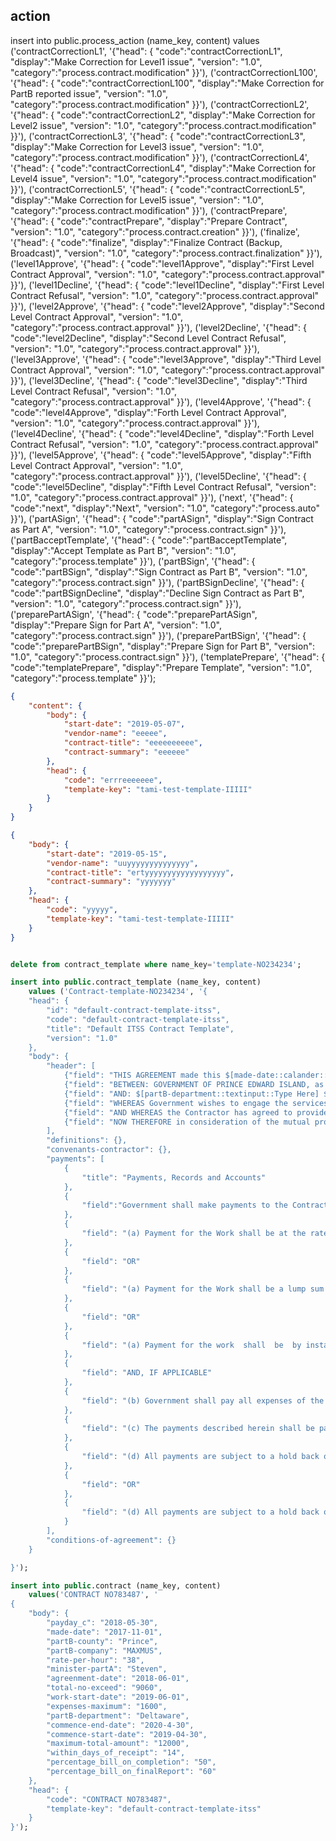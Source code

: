 















action
------

insert into public.process_action (name_key, content)
    values
('contractCorrectionL1', '{"head": { "code":"contractCorrectionL1", "display":"Make Correction for Level1 issue", "version": "1.0", "category":"process.contract.modification" }}'),
('contractCorrectionL100', '{"head": { "code":"contractCorrectionL100", "display":"Make Correction for PartB reported issue", "version": "1.0", "category":"process.contract.modification" }}'),
('contractCorrectionL2', '{"head": { "code":"contractCorrectionL2", "display":"Make Correction for Level2 issue", "version": "1.0", "category":"process.contract.modification" }}'),
('contractCorrectionL3', '{"head": { "code":"contractCorrectionL3", "display":"Make Correction for Level3 issue", "version": "1.0", "category":"process.contract.modification" }}'),
('contractCorrectionL4', '{"head": { "code":"contractCorrectionL4", "display":"Make Correction for Level4 issue", "version": "1.0", "category":"process.contract.modification" }}'),
('contractCorrectionL5', '{"head": { "code":"contractCorrectionL5", "display":"Make Correction for Level5 issue", "version": "1.0", "category":"process.contract.modification" }}'),
('contractPrepare', '{"head": { "code":"contractPrepare", "display":"Prepare Contract", "version": "1.0", "category":"process.contract.creation" }}'),
('finalize', '{"head": { "code":"finalize", "display":"Finalize Contract (Backup, Broadcast)", "version": "1.0", "category":"process.contract.finalization" }}'),
('level1Approve', '{"head": { "code":"level1Approve", "display":"First Level Contract Approval", "version": "1.0", "category":"process.contract.approval" }}'),
('level1Decline', '{"head": { "code":"level1Decline", "display":"First Level Contract Refusal", "version": "1.0", "category":"process.contract.approval" }}'),
('level2Approve', '{"head": { "code":"level2Approve", "display":"Second Level Contract Approval", "version": "1.0", "category":"process.contract.approval" }}'),
('level2Decline', '{"head": { "code":"level2Decline", "display":"Second Level Contract Refusal", "version": "1.0", "category":"process.contract.approval" }}'),
('level3Approve', '{"head": { "code":"level3Approve", "display":"Third Level Contract Approval", "version": "1.0", "category":"process.contract.approval" }}'),
('level3Decline', '{"head": { "code":"level3Decline", "display":"Third Level Contract Refusal", "version": "1.0", "category":"process.contract.approval" }}'),
('level4Approve', '{"head": { "code":"level4Approve", "display":"Forth Level Contract Approval", "version": "1.0", "category":"process.contract.approval" }}'),
('level4Decline', '{"head": { "code":"level4Decline", "display":"Forth Level Contract Refusal", "version": "1.0", "category":"process.contract.approval" }}'),
('level5Approve', '{"head": { "code":"level5Approve", "display":"Fifth Level Contract Approval", "version": "1.0", "category":"process.contract.approval" }}'),
('level5Decline', '{"head": { "code":"level5Decline", "display":"Fifth Level Contract Refusal", "version": "1.0", "category":"process.contract.approval" }}'),
('next', '{"head": { "code":"next", "display":"Next", "version": "1.0", "category":"process.auto" }}'),
('partASign', '{"head": { "code":"partASign", "display":"Sign Contract as Part A", "version": "1.0", "category":"process.contract.sign" }}'),
('partBacceptTemplate', '{"head": { "code":"partBacceptTemplate", "display":"Accept Template as Part B", "version": "1.0", "category":"process.template" }}'),
('partBSign', '{"head": { "code":"partBSign", "display":"Sign Contract as Part B", "version": "1.0", "category":"process.contract.sign" }}'),
('partBSignDecline', '{"head": { "code":"partBSignDecline", "display":"Decline Sign Contract as Part B", "version": "1.0", "category":"process.contract.sign" }}'),
('preparePartASign', '{"head": { "code":"preparePartASign", "display":"Prepare Sign for Part A", "version": "1.0", "category":"process.contract.sign" }}'),
('preparePartBSign', '{"head": { "code":"preparePartBSign", "display":"Prepare Sign for Part B", "version": "1.0", "category":"process.contract.sign" }}'),
('templatePrepare', '{"head": { "code":"templatePrepare", "display":"Prepare Template", "version": "1.0", "category":"process.template" }}');












~~~json
{
    "content": {
        "body": {
            "start-date": "2019-05-07",
            "vendor-name": "eeeee",
            "contract-title": "eeeeeeeeee",
            "contract-summary": "eeeeee"
        },
        "head": {
            "code": "errreeeeeee",
            "template-key": "tami-test-template-IIIII"
        }
    }
}

{
    "body": {
        "start-date": "2019-05-15",
        "vendor-name": "uuyyyyyyyyyyyyyy",
        "contract-title": "ertyyyyyyyyyyyyyyyyyy",
        "contract-summary": "yyyyyyy"
    },
    "head": {
        "code": "yyyyy",
        "template-key": "tami-test-template-IIIII"
    }
}

~~~



~~~sql

delete from contract_template where name_key='template-NO234234';

insert into public.contract_template (name_key, content)  
    values ('Contract-template-NO234234', '{
    "head": {
        "id": "default-contract-template-itss",
        "code": "default-contract-template-itss",
        "title": "Default ITSS Contract Template",
        "version": "1.0"
    },
    "body": {
        "header": [
            {"field": "THIS AGREEMENT made this $[made-date::calander::dateformat1]"},
            {"field": "BETWEEN: GOVERNMENT OF PRINCE EDWARD ISLAND, as represented by the Minister of $[minister-partA::textinput::Type here], $$$$(hereinafter referred to as \"Government\") OF THE PART A;"},
            {"field": "AND: $[partB-department::textinput::Type Here] $$of $[partB-company::textinput::Type Here] $$in $[partB-county::textinput::Type Here] County,  Province of $[partB-province::dropdownlist::VVV:codetable:province], $$$$(hereinafter referred to as the \"Contractor\") OF THE PART B"},
            {"field": "WHEREAS Government wishes to engage the services of the Contractor to carry out the services described in Schedule \"A\" attached hereto;$$"},
            {"field": "AND WHEREAS the Contractor has agreed to provide Government with these services on certain terms and conditions as more particularly set out in this Agreement;$$"},
            {"field": "NOW THEREFORE in consideration of the mutual promises contained in this Agreement, the Parties agree that the terms and conditions of their relationship are as follows:$$"}
        ],
        "definitions": {},
        "convenants-contractor": {},
        "payments": [
            {
                "title": "Payments, Records and Accounts"
            },
            {
                "field":"Government shall make payments to the Contractor in the following manner:"
            },
            {
                "field": "(a) Payment for the Work shall be at the rate of $ $[rate-per-hour::textinput::Type here] per hour, excluding taxes, but in no case shall the total payment exceed $ $[total-no-exceed::textinput::Type here]"
            },
            {
                "field": "OR"
            },
            {
                "field": "(a) Payment for the Work shall be a lump sum of $ $[lump-sum::textinput::Type here] , excluding taxes, payable on the $[lump-paydate::calander::Type here]"
            },
            {
                "field": "OR"
            },
            {
                "field": "(a) Payment for the work  shall  be  by installments  of $ $[rate-per-hour::textinput::Type here], excluding taxes, payable as follows [ie. List dates (milestones) when payments will be made including amount to be paid on each date]"
            },
            {
                "field": "AND, IF APPLICABLE"
            },
            {
                "field": "(b) Government shall pay all expenses of the Contractor, exclusive of all taxes, up to a maximum of $ $[expenses-maximum::textinput::Type here],based on expenses actually incurred and verified by receipt."
            },
            {
                "field": "(c) The payments described herein shall be paid upon the basis of the submission, by the $[payday_c::calander::Type here],of a detailed statement together with all necessary receipts.  Such statements shall be submitted to Government, and Government shall pay the amount owing within $[within_days_of_receipt::textinput::Type here]"
            },
            {
                "field": "(d) All payments are subject to a hold back of an amount equal to $[percentage_bill_on_completion::textinput::Type here]__% of the amount billed.  The hold back shall be paid upon completion and acceptance of the Work."
            },
            {
                "field": "OR"
            },
            {
                "field": "(d) All payments are subject to a hold back of an amount equal to $[percentage_bill_on_finalReport::textinput::Type here]__% of the amount billed.  The hold back shall be paid upon the submission and acceptance of the final report and completion of the work."
            }
        ],
        "conditions-of-agreement": {}
    }

}');

~~~



~~~sql
insert into public.contract (name_key, content)  
    values('CONTRACT NO783487', '
{
    "body": {
        "payday_c": "2018-05-30",
        "made-date": "2017-11-01",
        "partB-county": "Prince",
        "partB-company": "MAXMUS",
        "rate-per-hour": "38",
        "minister-partA": "Steven",
        "agreenment-date": "2018-06-01",
        "total-no-exceed": "9060",
        "work-start-date": "2019-06-01",
        "expenses-maximum": "1600",
        "partB-department": "Deltaware",
        "commence-end-date": "2020-4-30",
        "commence-start-date": "2019-04-30",
        "maximum-total-amount": "12000",
        "within_days_of_receipt": "14",
        "percentage_bill_on_completion": "50",
        "percentage_bill_on_finalReport": "60"
    },
    "head": {
        "code": "CONTRACT NO783487",
        "template-key": "default-contract-template-itss"
    }
}');
~~~